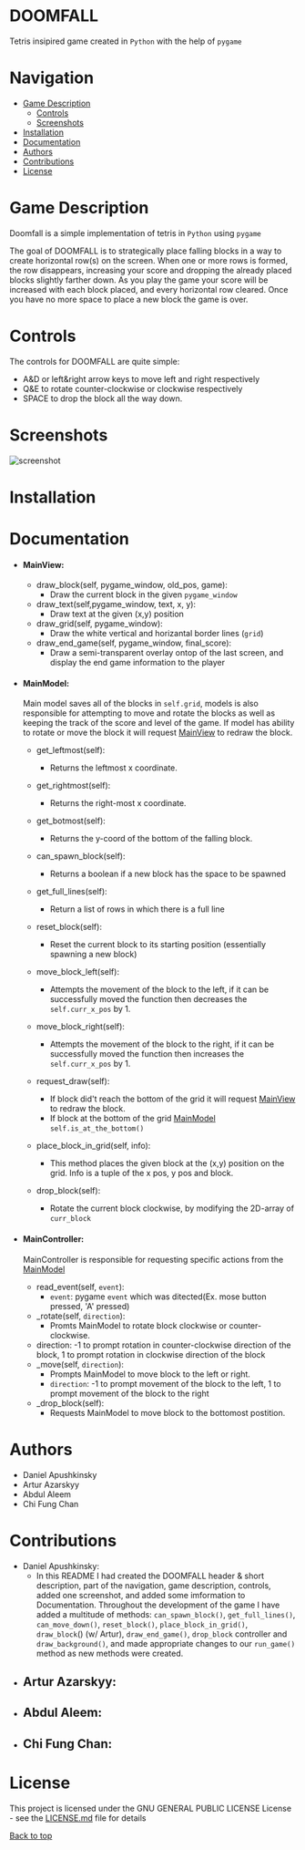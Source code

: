# DOOMFALL

Tetris insipired game created in `Python` with the help of `pygame`


# Navigation
- [Game Description](https://github.com/ArturAzarskyy/DOOMFALL#Game-Description)
  - [Controls](https://github.com/ArturAzarskyy/DOOMFALL#Controls)
  - [Screenshots](https://github.com/ArturAzarskyy/DOOMFALL#Screenshots)
- [Installation](https://github.com/ArturAzarskyy/DOOMFALL#Installation)
- [Documentation](https://github.com/ArturAzarskyy/DOOMFALL#Documentation)
- [Authors](https://github.com/ArturAzarskyy/DOOMFALL#Authors)
- [Contributions](https://github.com/ArturAzarskyy/DOOMFALL#Contributions)
- [License](https://github.com/ArturAzarskyy/DOOMFALL#License)

# Game Description

Doomfall is a simple implementation of tetris in `Python` using `pygame`

The goal of DOOMFALL is to strategically place falling blocks in a way to create horizontal row(s) on the screen. When one or more rows is formed, the row disappears, increasing your score and dropping the already placed blocks slightly farther down. As you play the game your score will be increased with each block placed, and every horizontal row cleared. Once you have no more space to place a new block the game is over.

# Controls
The controls for DOOMFALL are quite simple:

- A&D or left&right arrow keys to move left and right respectively
- Q&E to rotate counter-clockwise or clockwise respectively
- SPACE to drop the block all the way down.

# Screenshots
![screenshot](https://i.imgur.com/lzZci0g.png)


# Installation

# Documentation
- #### MainView:
   - draw_block(self, pygame_window, old_pos, game):
     - Draw the current block in the given `pygame_window`
   - draw_text(self,pygame_window, text, x, y):
     - Draw text at the given (x,y) position
   - draw_grid(self, pygame_window):
     - Draw the white vertical and horizantal border lines (`grid`)
   - draw_end_game(self, pygame_window, final_score):
     - Draw a semi-transparent overlay ontop of the last screen, and display the end game information to the player
- #### MainModel:
  Main model saves all of the blocks in `self.grid`, models is also responsible for attempting to move and rotate the blocks as well as keeping the track of the score and level of the game. If model has ability to rotate or move the block it will request [MainView](https://github.com/ArturAzarskyy/DOOMFALL#MainView) to redraw the block.
  - get_leftmost(self):
    - Returns the leftmost x coordinate.

  - get_rightmost(self):
     - Returns the right-most x coordinate.
     
  - get_botmost(self):
    - Returns the y-coord of the bottom of the falling block.
  - can_spawn_block(self):
    - Returns a boolean if a new block has the space to be spawned
  - get_full_lines(self):
    - Return a list of rows in which there is a full line
  - reset_block(self):
    - Reset the current block to its starting position (essentially spawning a new block)
  - move_block_left(self):
     - Attempts the movement of the block to the left, if it can be successfully moved the function then decreases the `self.curr_x_pos` by 1.
   - move_block_right(self):
      - Attempts the movement of the block to the right, if it can be successfully moved the function then increases the `self.curr_x_pos` by 1.
   - request_draw(self):
      - If block did't reach the bottom of the grid it will request  [MainView](https://github.com/ArturAzarskyy/DOOMFALL#MainView) to redraw the block.
	 - If block at the bottom of the grid [MainModel](https://github.com/ArturAzarskyy/DOOMFALL#MainModel) `self.is_at_the_bottom()`
   - place_block_in_grid(self, info):
     - This method places the given block at the (x,y) position on the grid. Info is a tuple of the x pos, y pos and block.
   - drop_block(self):
     - Rotate the current block clockwise, by modifying the 2D-array of `curr_block`


- #### MainController:
  MainController is responsible for requesting specific actions from the [MainModel](https://github.com/ArturAzarskyy/DOOMFALL#MainModel)
   - read_event(self, `event`):
     - `event`: pygame `event` which was ditected(Ex. mose button pressed, 'A' pressed)
   - \_rotate(self, `direction`):
     - Promts MainModel to rotate block clockwise or counter-clockwise.
   - direction: -1 to prompt rotation in counter-clockwise direction of the block, 1  to prompt rotation in clockwise direction of the block
   - \_move(self, `direction`):
     - Prompts MainModel to move block to the left or right.
     - `direction`: -1 to prompt movement of the block to the left, 1 to prompt movement of the block to the right
   - \_drop_block(self):
     - Requests MainModel to move block to the bottomost postition.

# Authors
 - Daniel Apushkinsky
 - Artur Azarskyy
 - Abdul Aleem
 - Chi Fung Chan
 
 # Contributions
 - Daniel Apushkinsky:
 	- In this README I had created the DOOMFALL header & short description, part of the navigation, game description, controls, added one screenshot, and added some imformation to Documentation. Throughout the development of the game I have added a multitude of methods: `can_spawn_block()`, `get_full_lines()`, `can_move_down()`, `reset_block()`, `place_block_in_grid()`, `draw_block`() (w/ Artur), `draw_end_game()`, `drop_block` controller and `draw_background()`, and made appropriate changes to our `run_game()` method as new methods were created.
 - Artur Azarskyy:
 	-
 - Abdul Aleem:
 	-
 - Chi Fung Chan:
 	-
 

# License
This project is licensed under the GNU GENERAL PUBLIC LICENSE License - see the [LICENSE.md](LICENSE.md) file for details

[Back to top](https://github.com/ArturAzarskyy/DOOMFALL#DOOMFALL)
